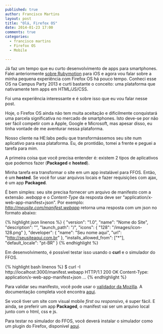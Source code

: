 ```yaml
---
published: true
author: Francisco Martins
layout: post
title: "Olá, Firefox OS"
date: 2014-01-23 17:00
comments: true
categories:
  - francisco martins
  - Firefox OS
  - Mobile
  
---
```


Já faz um tempo que eu curto desenvolvimento de apps para smartphones. Falei anteriormente [sobre Rubymotion][0] para iOS e agora vou falar sobre a minha pequena experiência com Firefox OS há pouco tempo. Conheci esse OS na Campus Party 2013 e curti bastante o conceito: uma plataforma que nativamente tem apps em HTML/JS/CSS.

Foi uma experiência interessante e é sobre isso que eu vou falar nesse post.

<!--more-->

Hoje, o Firefox OS ainda não tem muita aceitação e dificilmente conquistará uma parcela significativa no mercado de smartphones. Isto deve-se por não ser fácil competir com a Apple, Google e Microsoft, mas apesar disso, eu tinha vontade de me aventurar nessa plataforma.

Nosso cliente na HE:labs pediu que transformássemos seu site num aplicativo para essa plataforma. Eu, de prontidão, tomei a frente e peguei a tarefa para mim.

A primeira coisa que você precisa entender é: existem 2 tipos de aplicativos que podemos fazer (**Packaged** e **hosted**).

Minha tarefa era transformar o site em um app instalável para FFOS. Então, é um **hosted**. Se você for usar arquivos locais e fazer requisições com ajax, é um app **Packaged**.

É bem simples: seu site precisa fornecer um arquivo de manifesto com a extensão *.webapp* e o *Content-Type* da resposta deve ser "application/x-web-app-manifest+json".
Por exemplo: *http://meusite.com/manifest.webapp* retorna uma resposta com um json no formato abaixo:


{% highlight json linenos %}
  {
    "version": "1.0",
    "name": "Nome do Site",
    "description": "",
    "launch_path": "/",
    "icons": {
      "128": "/images/icon-128.png"
    },
    "developer": {
      "name": "Seu nome aqui",
      "url": "http://seusiteaqui.com.br"
    },
    "installs_allowed_from": ["*"],
    "default_locale": "pt-BR"
  }
{% endhighlight %}

Em desenvolvimento, é possível testar isso usando o **curl** e o simulador do FFOS.

{% highlight bash linenos %}
$ curl -I http://localhost:3000/manifest.webapp
 HTTP/1.1 200 OK
 Content-Type: application/x-web-app-manifest+json
 ...
{% endhighlight %}

Para validar seu manifesto, você pode usar o [validador da Mozilla][1]. A documentação completa você encontra [aqui][2].

Se você tiver um site com visual mobile *first* ou *responsivo*, é super fácil. E ainda, se preferir um app **Packaged**, o manifest vai ser um arquivo local junto com o html, css e js.

Para testar no simulador do FFOS, você deverá instalar o simulador como um plugin do Firefox, disponível [aqui][3].



[0]: http://helabs.com.br/blog/2013/10/09/rubymotion-desenvolvimento-de-apps-nativos-para-ios-com-ruby/
[1]: https://marketplace.firefox.com/developers/validator
[2]: https://developer.mozilla.org/en-US/Apps/Developing/Manifest
[3]: https://addons.mozilla.org/pt-br/firefox/addon/firefox-os-simulator/
